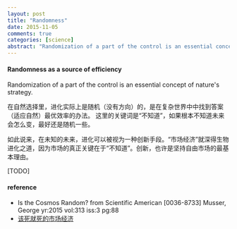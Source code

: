 ```yaml
---
layout: post
title: "Randomness"
date: 2015-11-05
comments: true
categories: [science]
abstract: "Randomization of a part of the control is an essential concept of nature's strategy."
---
```

#### Randomness as a source of efficiency
Randomization of a part of the control is an essential concept of nature's strategy.

在自然选择里，进化实际上是随机（没有方向）的，是在复杂世界中中找到答案（适应自然）最优效率的办法。 这里的关键词是“不知道”，如果根本不知道未来会怎么变，最好还是随机一些。

如此说来，在未知的未来，进化可以被视为一种创新手段。“市场经济”就深得生物进化之道，因为市场的真正关键在于“不知道”。创新，也许是坚持自由市场的最基本理由。

[TODO]

#### reference
* Is the Cosmos Random? from Scientific American [0036-8733] Musser, George yr:2015 vol:313 iss:3 pg:88
* [该死就死的市场经济](http://www.weibo.com/p/1001603833249125236809)
